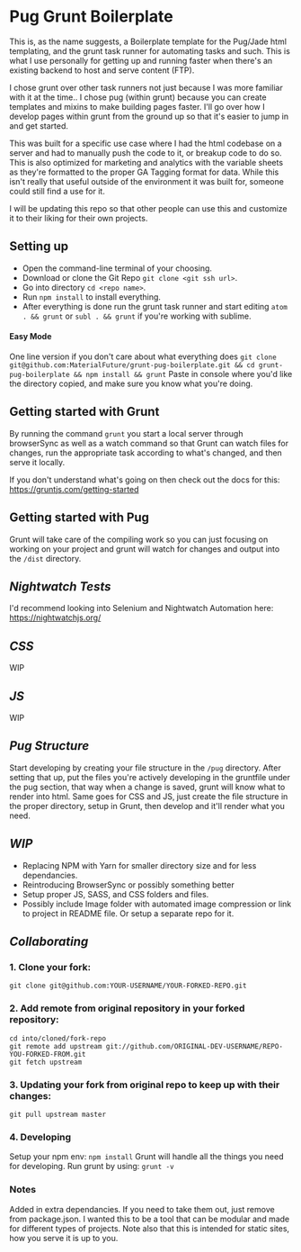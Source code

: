 # Pug Grunt Boilerplate
This is, as the name suggests, a Boilerplate template for the Pug/Jade html templating, and the grunt task runner for automating tasks and such. This is what I use personally for getting up and running faster when there's an existing backend to host and serve content (FTP).

I chose grunt over other task runners not just because I was more familiar with it at the time.. I chose pug (within grunt) because you can create templates and mixins to make building pages faster. I'll go over how I develop pages within grunt from the ground up so that it's easier to jump in and get started.

This was built for a specific use case where I had the html codebase on a server and had to manually push the code to it, or breakup code to do so. This is also optimized for marketing and analytics with the variable sheets as they're formatted to the proper GA Tagging format for data. While this isn't really that useful outside of the environment it was built for, someone could still find a use for it.

I will be updating this repo so that other people can use this and customize it to their liking for their own projects.

## Setting up
- Open the command-line terminal of your choosing.
- Download or clone the Git Repo `git clone <git ssh url>`.
- Go into directory `cd <repo name>`.
- Run `npm install` to install everything.
- After everything is done run the grunt task runner and start editing `atom . && grunt` or `subl . && grunt` if you're working with sublime.

#### Easy Mode
One line version if you don't care about what everything does `git clone git@github.com:MaterialFuture/grunt-pug-boilerplate.git && cd grunt-pug-boilerplate && npm install && grunt` Paste in console where you'd like the directory copied, and make sure you know what you're doing.

## Getting started with Grunt
By running the command `grunt` you start a local server through browserSync as well as a watch command so that Grunt can watch files for changes, run the appropriate task according to what's changed, and then serve it locally.

If you don't understand what's going on then check out the docs for this: <https://gruntjs.com/getting-started>

## Getting started with Pug
Grunt will take care of the compiling work so you can just focusing on working on your project and grunt will watch for changes and output into the `/dist` directory.

## _Nightwatch Tests_
I'd recommend looking into Selenium and Nightwatch Automation here: https://nightwatchjs.org/

## _CSS_
WIP

## _JS_
WIP

## _Pug Structure_
Start developing by creating your file structure in the `/pug` directory. After setting that up, put the files you're actively developing in the gruntfile under the pug section, that way when a change is saved, grunt will know what to render into html.
Same goes for CSS and JS, just create the file structure in the proper directory, setup in Grunt, then develop and it'll render what you need.

## _WIP_
- Replacing NPM with Yarn for smaller directory size and for less dependancies.
- Reintroducing BrowserSync or possibly something better
- Setup proper JS, SASS, and CSS folders and files.
- Possibly include Image folder with automated image compression or link to project in README file. Or setup a separate repo for it.


##  _Collaborating_
### 1\. Clone your fork:
```
git clone git@github.com:YOUR-USERNAME/YOUR-FORKED-REPO.git
```

### 2\. Add remote from original repository in your forked repository:
```
cd into/cloned/fork-repo
git remote add upstream git://github.com/ORIGINAL-DEV-USERNAME/REPO-YOU-FORKED-FROM.git
git fetch upstream
```

### 3\. Updating your fork from original repo to keep up with their changes:
```
git pull upstream master
```

### 4\. Developing
Setup your npm env: `npm install`
Grunt will handle all the things you need for developing. Run grunt by using: `grunt -v`



### Notes

Added in extra dependancies. If you need to take them out, just remove from package.json. I wanted this to be a tool that can be modular and made for different types of projects. Note also that this is intended for static sites, how you serve it is up to you.
